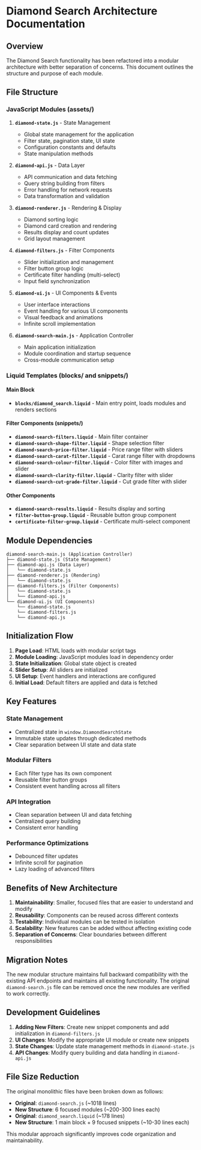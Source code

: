# Diamond Search Architecture Documentation

## Overview

The Diamond Search functionality has been refactored into a modular architecture with better separation of concerns. This document outlines the structure and purpose of each module.

## File Structure

### JavaScript Modules (assets/)

1. **`diamond-state.js`** - State Management
   - Global state management for the application
   - Filter state, pagination state, UI state
   - Configuration constants and defaults
   - State manipulation methods

2. **`diamond-api.js`** - Data Layer
   - API communication and data fetching
   - Query string building from filters
   - Error handling for network requests
   - Data transformation and validation

3. **`diamond-renderer.js`** - Rendering & Display
   - Diamond sorting logic
   - Diamond card creation and rendering
   - Results display and count updates
   - Grid layout management

4. **`diamond-filters.js`** - Filter Components
   - Slider initialization and management
   - Filter button group logic
   - Certificate filter handling (multi-select)
   - Input field synchronization

5. **`diamond-ui.js`** - UI Components & Events
   - User interface interactions
   - Event handling for various UI components
   - Visual feedback and animations
   - Infinite scroll implementation

6. **`diamond-search-main.js`** - Application Controller
   - Main application initialization
   - Module coordination and startup sequence
   - Cross-module communication setup

### Liquid Templates (blocks/ and snippets/)

#### Main Block
- **`blocks/diamond_search.liquid`** - Main entry point, loads modules and renders sections

#### Filter Components (snippets/)
- **`diamond-search-filters.liquid`** - Main filter container
- **`diamond-search-shape-filter.liquid`** - Shape selection filter
- **`diamond-search-price-filter.liquid`** - Price range filter with sliders
- **`diamond-search-carat-filter.liquid`** - Carat range filter with dropdowns
- **`diamond-search-colour-filter.liquid`** - Color filter with images and slider
- **`diamond-search-clarity-filter.liquid`** - Clarity filter with slider
- **`diamond-search-cut-grade-filter.liquid`** - Cut grade filter with slider

#### Other Components
- **`diamond-search-results.liquid`** - Results display and sorting
- **`filter-button-group.liquid`** - Reusable button group component
- **`certificate-filter-group.liquid`** - Certificate multi-select component

## Module Dependencies

```
diamond-search-main.js (Application Controller)
├── diamond-state.js (State Management)
├── diamond-api.js (Data Layer)
│   └── diamond-state.js
├── diamond-renderer.js (Rendering)
│   └── diamond-state.js
├── diamond-filters.js (Filter Components)
│   └── diamond-state.js
│   └── diamond-api.js
└── diamond-ui.js (UI Components)
    └── diamond-state.js
    └── diamond-filters.js
    └── diamond-api.js
```

## Initialization Flow

1. **Page Load**: HTML loads with modular script tags
2. **Module Loading**: JavaScript modules load in dependency order
3. **State Initialization**: Global state object is created
4. **Slider Setup**: All sliders are initialized
5. **UI Setup**: Event handlers and interactions are configured
6. **Initial Load**: Default filters are applied and data is fetched

## Key Features

### State Management
- Centralized state in `window.DiamondSearchState`
- Immutable state updates through dedicated methods
- Clear separation between UI state and data state

### Modular Filters
- Each filter type has its own component
- Reusable filter button groups
- Consistent event handling across all filters

### API Integration
- Clean separation between UI and data fetching
- Centralized query building
- Consistent error handling

### Performance Optimizations
- Debounced filter updates
- Infinite scroll for pagination
- Lazy loading of advanced filters

## Benefits of New Architecture

1. **Maintainability**: Smaller, focused files that are easier to understand and modify
2. **Reusability**: Components can be reused across different contexts
3. **Testability**: Individual modules can be tested in isolation
4. **Scalability**: New features can be added without affecting existing code
5. **Separation of Concerns**: Clear boundaries between different responsibilities

## Migration Notes

The new modular structure maintains full backward compatibility with the existing API endpoints and maintains all existing functionality. The original `diamond-search.js` file can be removed once the new modules are verified to work correctly.

## Development Guidelines

1. **Adding New Filters**: Create new snippet components and add initialization in `diamond-filters.js`
2. **UI Changes**: Modify the appropriate UI module or create new snippets
3. **State Changes**: Update state management methods in `diamond-state.js`
4. **API Changes**: Modify query building and data handling in `diamond-api.js`

## File Size Reduction

The original monolithic files have been broken down as follows:
- **Original**: `diamond-search.js` (~1018 lines)
- **New Structure**: 6 focused modules (~200-300 lines each)
- **Original**: `diamond_search.liquid` (~178 lines)
- **New Structure**: 1 main block + 9 focused snippets (~10-30 lines each)

This modular approach significantly improves code organization and maintainability.